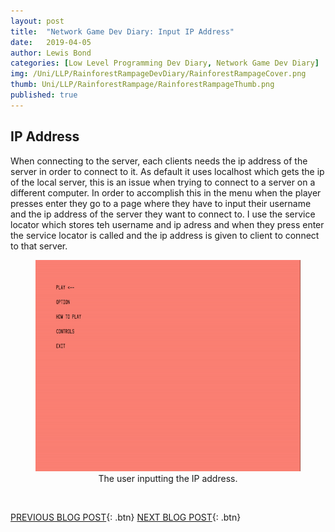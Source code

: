 ```yaml
---
layout: post
title:  "Network Game Dev Diary: Input IP Address"
date:   2019-04-05
author: Lewis Bond
categories: [Low Level Programming Dev Diary, Network Game Dev Diary]
img: /Uni/LLP/RainforestRampageDevDiary/RainforestRampageCover.png
thumb: Uni/LLP/RainforestRampage/RainforestRampageThumb.png
published: true
---
```

<!--more-->

## IP Address

When connecting to the server, each clients needs the ip address of the server in order to connect to it. As default it uses localhost which gets the ip of the local server, this is an issue when trying to connect to a server on a different computer. In order to accomplish this in the menu when the player presses enter they go to a page where they have to input their username and the ip address of the server they want to connect to. I use the service locator which stores teh username and ip adress and when they press enter the service locator is called and the ip address is given to client to connect to that server.

<center>
	<figure>
<a href="/assets/img/blog//Uni/LLP/RainforestRampageDevDiary/InputIP.gif"><img src="/assets/img/blog//Uni/LLP/RainforestRampageDevDiary/InputIP.gif" width = "600" height = "338"></a>
		<figcaption>The user inputting the IP address.</figcaption>
	</figure>
</center>

<br/>

[PREVIOUS BLOG POST](https://lbondi7.github.io/low%20level%20programming%20dev%20diary/network%20game%20dev%20diary/llp-dd-network-rr-7){: .btn} [NEXT BLOG POST](https://lbondi7.github.io/low%20level%20programming%20dev%20diary/network%20game%20dev%20diary/llp-dd-network-rr-9){: .btn}
